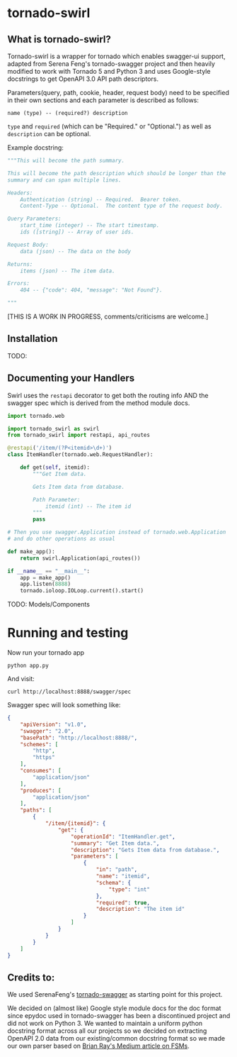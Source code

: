 # tornado-swirl

## What is tornado-swirl?
Tornado-swirl is a wrapper for tornado which enables swagger-ui support, adapted from Serena Feng's tornado-swagger project and then
heavily modified to work with Tornado 5 and Python 3 and uses Google-style docstrings to get OpenAPI 3.0 API path descriptors.  

Parameters(query, path, cookie, header, request body) need to be specified in their own sections and each parameter is described as follows:

```
name (type) -- (required?) description
```

```type``` and ```required```  (which can be "Required." or "Optional.") as well as ```description``` can be optional.  

Example docstring:


```python
"""This will become the path summary.

This will become the path description which should be longer than the
summary and can span multiple lines.

Headers:
    Authentication (string) -- Required.  Bearer token.
    Content-Type -- Optional.  The content type of the request body.

Query Parameters:
    start_time (integer) -- The start timestamp.
    ids ([string]) -- Array of user ids.

Request Body:
    data (json) -- The data on the body

Returns:
    items (json) -- The item data.

Errors:
    404 -- {"code": 404, "message": "Not Found"}.

"""
```

[THIS IS A WORK IN PROGRESS, comments/criticisms are welcome.]


## Installation
TODO:

## Documenting your Handlers

Swirl uses the ```restapi``` decorator to get both the routing info AND the swagger spec which is derived from the method module docs.

```python
import tornado.web

import tornado_swirl as swirl
from tornado_swirl import restapi, api_routes

@restapi('/item/(?P<itemid>\d+)')
class ItemHandler(tornado.web.RequestHandler):

    def get(self, itemid):
        """Get Item data.

        Gets Item data from database.

        Path Parameter:
            itemid (int) -- The item id
        """
        pass

# Then you use swagger.Application instead of tornado.web.Application
# and do other operations as usual

def make_app():
    return swirl.Application(api_routes())

if __name__ == "__main__":
    app = make_app()
    app.listen(8888)
    tornado.ioloop.IOLoop.current().start()
```
TODO: Models/Components

# Running and testing

Now run your tornado app

```
python app.py
```

And visit:

```
curl http://localhost:8888/swagger/spec
```

Swagger spec will look something like:

```json
{
    "apiVersion": "v1.0",
    "swagger": "2.0",
    "basePath": "http://localhost:8888/",
    "schemes": [
        "http",
        "https"
    ],
    "consumes": [
        "application/json"
    ],
    "produces": [
        "application/json"
    ],
    "paths": [
        {
            "/item/{itemid}": {
                "get": {
                    "operationId": "ItemHandler.get",
                    "summary": "Get Item data.",
                    "description": "Gets Item data from database.",
                    "parameters": [
                        {
                            "in": "path",
                            "name": "itemid",
                            "schema": {
                                "type": "int"
                            },
                            "required": true,
                            "description": "The item id"
                        }
                    ]
                }
            }
        }
    ]
}


```

## Credits to:

We used SerenaFeng's [tornado-swagger](https://github.com/SerenaFeng/tornado-swagger) as starting point for this project.

We decided on (almost like) Google style module docs for the doc format since epydoc used in tornado-swagger has been a discontinued project and
did not work on Python 3.  We wanted to maintain a uniform python docstring format across all our projects so we decided on extracting OpenAPI 2.0 
data from our existing/common docstring format so we made our own parser based on [Brian Ray's Medium article on FSMs](https://medium.com/@brianray_7981/tutorial-write-a-finite-state-machine-to-parse-a-custom-language-in-pure-python-1c11ade9bd43). 
